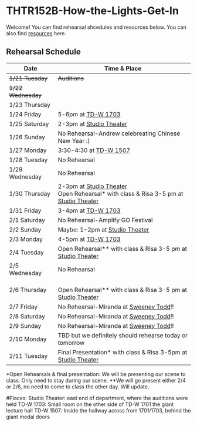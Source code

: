 # THTR152B-How-the-Lights-Get-In

Welcome! You can find rehearsal shcedules and resources below. You can also find [resources](Resources/Resources.md) here.


## Rehearsal Schedule

| Date           | Time & Place  |
|----------------|---------------|
|~~1/21 Tuesday~~|~~Auditions~~  |
|~~1/22 Wednesday~~|             |
|1/23 Thursday   |               |
| 1/24 Friday    | 5-6pm at [TD-W 1703][TD-W 1703] |
| 1/25 Saturday  | 2-3pm at [Studio Theater][Studio Theater]  |
| 1/26 Sunday    | No Rehearsal-Andrew celebreating Chinese New Year :)|
| 1/27 Monday    | 3:30-4:30 at [TD-W 1507][TD-W 1507] |
| 1/28 Tuesday   | No Rehearsal |
| 1/29 Wednesday | No Rehearsal |
| 1/30 Thursday  | 2-3pm at [Studio Theater][Studio Theater] <br> Open Rehearsal* with class & Risa 3-5 pm at [Studio Theater][Studio Theater]|
| 1/31 Friday    | 3-4pm at [TD-W 1703][TD-W 1703] |
| 2/1 Saturday   | No Rehearsal-Amplify GO Festival |
| 2/2 Sunday     | Maybe: 1-2pm at [Studio Theater][Studio Theater] |
| 2/3 Monday     | 4-5pm at [TD-W 1703][TD-W 1703] |
| 2/4 Tuesday    | Open Rehearsal** with class & Risa 3-5 pm at [Studio Theater][Studio Theater]|
| 2/5 Wednesday  | No Rehearsal |
| 2/6 Thursday   | <br> Open Rehearsal** with class & Risa 3-5 pm at [Studio Theater][Studio Theater] |
| 2/7 Friday     | No Rehearsal-Miranda at [Sweeney Todd][Sweeney Todd]!! |
| 2/8 Saturday   | No Rehearsal-Miranda at [Sweeney Todd][Sweeney Todd]!! |
| 2/9 Sunday     | No Rehearsal-Miranda at [Sweeney Todd][Sweeney Todd]!! |
| 2/10 Monday    | TBD but we definitely should rehearse today or tomorrow |
| 2/11 Tuesday   | Final Presentation* with class & Risa 3-5pm at [Studio Theater][Studio Theater]|


*Open Rehearsals & final presentation: We will be presenting our scene to class. Only need to stay during our scene.
**We will go present either 2/4 or 2/6, no need to come to class the other day. Will update.

#Places:
Studio Theater: east end of department, where the auditions were held
TD-W 1703: Small room on the other side of TD-W 1701 the giant lecture hall
TD-W 1507: Inside the hallway across from 1701/1703, behind the giant medal doors

[Studio Theater]: https://maps.app.goo.gl/9ysWA1NwAuz8w3iJ6
[TD-W 1703]: https://www.google.com/maps/place/34%C2%B024'46.3%22N+119%C2%B051'05.2%22W/@34.4127426,-119.8515302,57m/data=!3m1!1e3!4m4!3m3!8m2!3d34.412853!4d-119.851437?entry=ttu&g_ep=EgoyMDI1MDEyMC4wIKXMDSoASAFQAw%3D%3D
[TD-W 1507]: https://www.google.com/maps/place/34%C2%B024'44.9%22N+119%C2%B051'06.3%22W/@34.4123736,-119.8517677,81m/data=!3m1!1e3!4m4!3m3!8m2!3d34.412467!4d-119.851762?entry=ttu&g_ep=EgoyMDI1MDEyMC4wIKXMDSoASAFQAw%3D%3D
[Sweeney Todd]: https://www.instagram.com/p/DE_BbOey8Ld/?utm_source=ig_web_copy_link&igsh=MzRlODBiNWFlZA==
